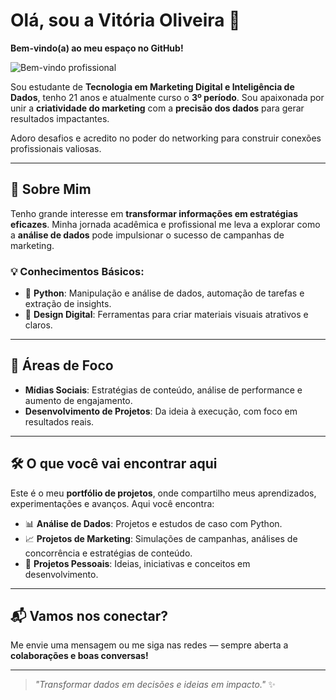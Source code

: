 # Olá, sou a Vitória Oliveira 👋  
**Bem-vindo(a) ao meu espaço no GitHub!**

![Bem-vindo profissional](https://media.giphy.com/media/v1.Y2lkPTc5MGI3NjExcnYzN3Fhb3dpNXYxMjl0dWsyd3J2djhzZHV6cXh3MHYxd2U0ODgycyZlcD12MV8zNmNmMGVjZjk3NDcyYmUwNzY1YjBhZjg1NGFkNTczMzZmZjNkNjgxMA/OPU6wzx8JrHna/giphy.gif)


Sou estudante de **Tecnologia em Marketing Digital e Inteligência de Dados**, tenho 21 anos e atualmente curso o **3º período**. Sou apaixonada por unir a **criatividade do marketing** com a **precisão dos dados** para gerar resultados impactantes.

Adoro desafios e acredito no poder do networking para construir conexões profissionais valiosas.

---

## 🎯 Sobre Mim

Tenho grande interesse em **transformar informações em estratégias eficazes**. Minha jornada acadêmica e profissional me leva a explorar como a **análise de dados** pode impulsionar o sucesso de campanhas de marketing.

### 💡 Conhecimentos Básicos:

- 🐍 **Python**: Manipulação e análise de dados, automação de tarefas e extração de insights.  
- 🎨 **Design Digital**: Ferramentas para criar materiais visuais atrativos e claros.

---

## 🚀 Áreas de Foco

- **Mídias Sociais**: Estratégias de conteúdo, análise de performance e aumento de engajamento.  
- **Desenvolvimento de Projetos**: Da ideia à execução, com foco em resultados reais.

---

## 🛠️ O que você vai encontrar aqui

Este é o meu **portfólio de projetos**, onde compartilho meus aprendizados, experimentações e avanços. Aqui você encontra:

- 📊 **Análise de Dados**: Projetos e estudos de caso com Python.  
- 📈 **Projetos de Marketing**: Simulações de campanhas, análises de concorrência e estratégias de conteúdo.  
- 🌱 **Projetos Pessoais**: Ideias, iniciativas e conceitos em desenvolvimento.

---

## 📬 Vamos nos conectar?

Me envie uma mensagem ou me siga nas redes — sempre aberta a **colaborações e boas conversas!**

---

> _"Transformar dados em decisões e ideias em impacto."_ ✨
